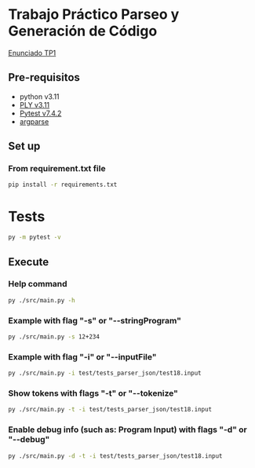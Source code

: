 # Trabajo Práctico Parseo y Generación de Código

[Enunciado TP1](./docs/tp1.pdf)

## Pre-requisitos

- python v3.11
- [PLY v3.11](https://github.com/dabeaz/ply)
- [Pytest v7.4.2](https://pypi.org/project/pytest/)
- [argparse](https://docs.python.org/3/library/argparse.html)


## Set up 

### From requirement.txt file
```bash
pip install -r requirements.txt
```

# Tests

```bash
py -m pytest -v
```

## Execute

### Help command
```bash
py ./src/main.py -h
```


### Example with flag "-s" or "--stringProgram"
```bash
py ./src/main.py -s 12+234
```

### Example with flag "-i" or "--inputFile"
```bash
py ./src/main.py -i test/tests_parser_json/test18.input
```

### Show tokens with flags "-t" or "--tokenize"
```bash
py ./src/main.py -t -i test/tests_parser_json/test18.input
```

### Enable debug info (such as: Program Input) with flags "-d" or "--debug" 
```bash
py ./src/main.py -d -t -i test/tests_parser_json/test18.input
```